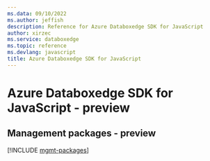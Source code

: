 ```yaml
---
ms.data: 09/10/2022
ms.author: jeffish
description: Reference for Azure Databoxedge SDK for JavaScript
author: xirzec
ms.service: databoxedge
ms.topic: reference
ms.devlang: javascript
title: Azure Databoxedge SDK for JavaScript
---
```

# Azure Databoxedge SDK for JavaScript - preview

## Management packages - preview
[!INCLUDE [mgmt-packages](databoxedge-mgmt-index.md)]
